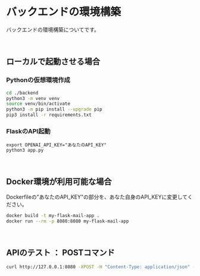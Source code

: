 <br>

# バックエンドの環境構築

バックエンドの環境構築についてです。

<br>

## ローカルで起動させる場合

### Pythonの仮想環境作成

```sh
cd ./backend
python3 -m venv venv
source venv/bin/activate
python3 -m pip install --upgrade pip
pip3 install -r requirements.txt
```

### FlaskのAPI起動

```
export OPENAI_API_KEY="あなたのAPI_KEY"
python3 app.py
```

<br>

## Docker環境が利用可能な場合

Dockerfileの"あなたのAPI_KEY"の部分を、あなた自身のAPI_KEYに変更してください。

```sh
docker build -t my-flask-mail-app .
docker run --rm -p 8080:8080 my-flask-mail-app
```

<br>

## APIのテスト ： POSTコマンド
```sh
curl http://127.0.0.1:8080 -XPOST -H "Content-Type: application/json" -d  '{"content":"先日はミーティングのスケジュール候補日を提案してもらってありがとう。しかし、提案いただいた日程では私たちの方で調整が難しい。ということで、改めて下記のいずれかでミーティングを実施することはできる？次の日程の中から都合が合う日程を教えて。6月5日（日）終日、6月6日（月）午前中、6月8日（水）午後"}'
